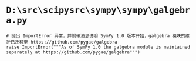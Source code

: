 # `D:\src\scipysrc\sympy\sympy\galgebra.py`

```
# 抛出 ImportError 异常，并附带消息说明 SymPy 1.0 版本开始，galgebra 模块的维护已迁移至 https://github.com/pygae/galgebra
raise ImportError("""As of SymPy 1.0 the galgebra module is maintained separately at https://github.com/pygae/galgebra""")
```